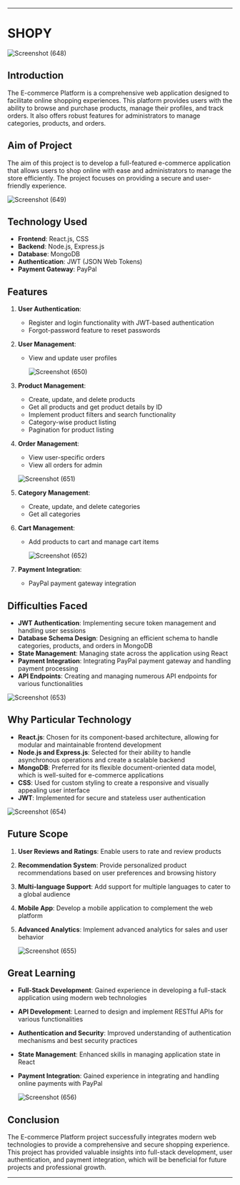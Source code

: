 

---

# SHOPY

![Screenshot (648)](https://github.com/user-attachments/assets/3fbc90c6-a4be-48d6-b450-127a2612d2b4)



## Introduction

The E-commerce Platform is a comprehensive web application designed to facilitate online shopping experiences. This platform provides users with the ability to browse and purchase products, manage their profiles, and track orders. It also offers robust features for administrators to manage categories, products, and orders.

## Aim of Project

The aim of this project is to develop a full-featured e-commerce application that allows users to shop online with ease and administrators to manage the store efficiently. The project focuses on providing a secure and user-friendly experience.

![Screenshot (649)](https://github.com/user-attachments/assets/9e15a4a1-bd52-4652-b8e9-6b676d7470a9)


## Technology Used

- **Frontend**: React.js, CSS
- **Backend**: Node.js, Express.js
- **Database**: MongoDB
- **Authentication**: JWT (JSON Web Tokens)
- **Payment Gateway**: PayPal

## Features

1. **User Authentication**:
   - Register and login functionality with JWT-based authentication
   - Forgot-password feature to reset passwords
2. **User Management**:
   - View and update user profiles

     ![Screenshot (650)](https://github.com/user-attachments/assets/e9cfd4ef-17ea-4d61-9cc9-75fcfd4f156d)

3. **Product Management**:
   - Create, update, and delete products
   - Get all products and get product details by ID
   - Implement product filters and search functionality
   - Category-wise product listing
   - Pagination for product listing
4. **Order Management**:
   - View user-specific orders
   - View all orders for admin
  
    ![Screenshot (651)](https://github.com/user-attachments/assets/9c079fe0-400e-4a8f-9169-0099a4843306)

5. **Category Management**:
   - Create, update, and delete categories
   - Get all categories
6. **Cart Management**:
   - Add products to cart and manage cart items
  
     ![Screenshot (652)](https://github.com/user-attachments/assets/72ded724-25f0-4a8b-a0de-179c6bfcad92)

7. **Payment Integration**:
   - PayPal payment gateway integration

## Difficulties Faced

- **JWT Authentication**: Implementing secure token management and handling user sessions
- **Database Schema Design**: Designing an efficient schema to handle categories, products, and orders in MongoDB
- **State Management**: Managing state across the application using React
- **Payment Integration**: Integrating PayPal payment gateway and handling payment processing
- **API Endpoints**: Creating and managing numerous API endpoints for various functionalities

 ![Screenshot (653)](https://github.com/user-attachments/assets/515384ac-067a-4802-a398-9b52e2a8385f)


## Why Particular Technology

- **React.js**: Chosen for its component-based architecture, allowing for modular and maintainable frontend development
- **Node.js and Express.js**: Selected for their ability to handle asynchronous operations and create a scalable backend
- **MongoDB**: Preferred for its flexible document-oriented data model, which is well-suited for e-commerce applications
- **CSS**: Used for custom styling to create a responsive and visually appealing user interface
- **JWT**: Implemented for secure and stateless user authentication

![Screenshot (654)](https://github.com/user-attachments/assets/e487c4d3-10b9-4065-adf6-a7e0fbed5449)

## Future Scope

1. **User Reviews and Ratings**: Enable users to rate and review products
2. **Recommendation System**: Provide personalized product recommendations based on user preferences and browsing history
3. **Multi-language Support**: Add support for multiple languages to cater to a global audience
4. **Mobile App**: Develop a mobile application to complement the web platform
5. **Advanced Analytics**: Implement advanced analytics for sales and user behavior

   ![Screenshot (655)](https://github.com/user-attachments/assets/ab4560ef-e165-49bf-96e5-c50d0414394d)


## Great Learning

- **Full-Stack Development**: Gained experience in developing a full-stack application using modern web technologies
- **API Development**: Learned to design and implement RESTful APIs for various functionalities
- **Authentication and Security**: Improved understanding of authentication mechanisms and best security practices
- **State Management**: Enhanced skills in managing application state in React
- **Payment Integration**: Gained experience in integrating and handling online payments with PayPal

  ![Screenshot (656)](https://github.com/user-attachments/assets/4f049a91-2d03-4b5f-a672-4996a0c57390)

## Conclusion

The E-commerce Platform project successfully integrates modern web technologies to provide a comprehensive and secure shopping experience. This project has provided valuable insights into full-stack development, user authentication, and payment integration, which will be beneficial for future projects and professional growth.

---
